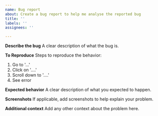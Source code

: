 ```yaml
---
name: Bug report
about: Create a bug report to help me analyse the reported bug
title: ''
labels: ''
assignees: ''

---
```


**Describe the bug**
A clear description of what the bug is.

**To Reproduce**
Steps to reproduce the behavior:
1. Go to '...'
2. Click on '....'
3. Scroll down to '....'
4. See error

**Expected behavior**
A clear description of what you expected to happen.

**Screenshots**
If applicable, add screenshots to help explain your problem.

**Additional context**
Add any other context about the problem here.

